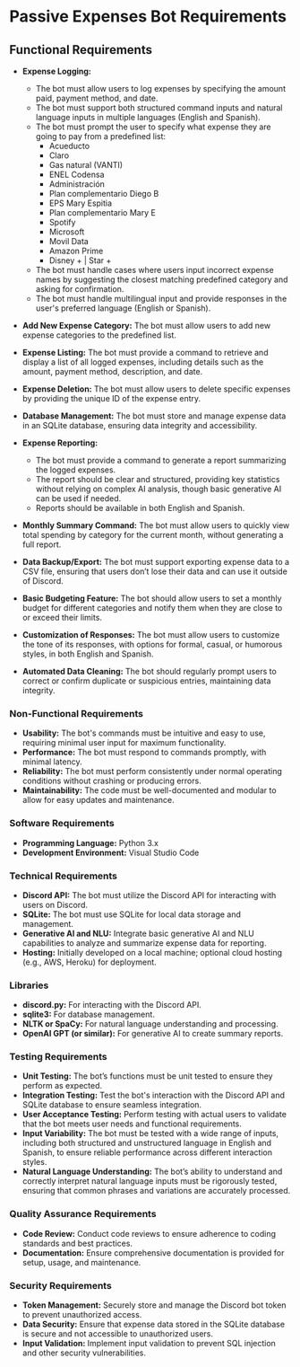 # Passive Expenses Bot Requirements

## Functional Requirements
- **Expense Logging:**
   - The bot must allow users to log expenses by specifying the amount paid, payment method, and date.
   - The bot must support both structured command inputs and natural language inputs in multiple languages (English and Spanish).
   - The bot must prompt the user to specify what expense they are going to pay from a predefined list:
     - Acueducto
     - Claro
     - Gas natural (VANTI)
     - ENEL Codensa
     - Administración
     - Plan complementario Diego B
     - EPS Mary Espitia
     - Plan complementario Mary E
     - Spotify
     - Microsoft
     - Movil Data
     - Amazon Prime
     - Disney + | Star +
   - The bot must handle cases where users input incorrect expense names by suggesting the closest matching predefined category and asking for confirmation.
   - The bot must handle multilingual input and provide responses in the user's preferred language (English or Spanish).
   
- **Add New Expense Category:** The bot must allow users to add new expense categories to the predefined list.
- **Expense Listing:** The bot must provide a command to retrieve and display a list of all logged expenses, including details such as the amount, payment method, description, and date.
- **Expense Deletion:** The bot must allow users to delete specific expenses by providing the unique ID of the expense entry.
- **Database Management:** The bot must store and manage expense data in an SQLite database, ensuring data integrity and accessibility.
- **Expense Reporting:**
   - The bot must provide a command to generate a report summarizing the logged expenses.
   - The report should be clear and structured, providing key statistics without relying on complex AI analysis, though basic generative AI can be used if needed.
   - Reports should be available in both English and Spanish.

- **Monthly Summary Command:** The bot must allow users to quickly view total spending by category for the current month, without generating a full report.
- **Data Backup/Export:** The bot must support exporting expense data to a CSV file, ensuring that users don’t lose their data and can use it outside of Discord.
- **Basic Budgeting Feature:** The bot should allow users to set a monthly budget for different categories and notify them when they are close to or exceed their limits.
- **Customization of Responses:** The bot must allow users to customize the tone of its responses, with options for formal, casual, or humorous styles, in both English and Spanish.
- **Automated Data Cleaning:** The bot should regularly prompt users to correct or confirm duplicate or suspicious entries, maintaining data integrity.

### Non-Functional Requirements
- **Usability:** The bot's commands must be intuitive and easy to use, requiring minimal user input for maximum functionality.
- **Performance:** The bot must respond to commands promptly, with minimal latency.
- **Reliability:** The bot must perform consistently under normal operating conditions without crashing or producing errors.
- **Maintainability:** The code must be well-documented and modular to allow for easy updates and maintenance.

### Software Requirements
- **Programming Language:** Python 3.x
- **Development Environment:** Visual Studio Code

### Technical Requirements
- **Discord API:** The bot must utilize the Discord API for interacting with users on Discord.
- **SQLite:** The bot must use SQLite for local data storage and management.
- **Generative AI and NLU:** Integrate basic generative AI and NLU capabilities to analyze and summarize expense data for reporting.
- **Hosting:** Initially developed on a local machine; optional cloud hosting (e.g., AWS, Heroku) for deployment.

### Libraries
- **discord.py:** For interacting with the Discord API.
- **sqlite3:** For database management.
- **NLTK or SpaCy:** For natural language understanding and processing.
- **OpenAI GPT (or similar):** For generative AI to create summary reports.

### Testing Requirements
- **Unit Testing:** The bot’s functions must be unit tested to ensure they perform as expected.
- **Integration Testing:** Test the bot's interaction with the Discord API and SQLite database to ensure seamless integration.
- **User Acceptance Testing:** Perform testing with actual users to validate that the bot meets user needs and functional requirements.
- **Input Variability:** The bot must be tested with a wide range of inputs, including both structured and unstructured language in English and Spanish, to ensure reliable performance across different interaction styles.
- **Natural Language Understanding:** The bot’s ability to understand and correctly interpret natural language inputs must be rigorously tested, ensuring that common phrases and variations are accurately processed.

### Quality Assurance Requirements
- **Code Review:** Conduct code reviews to ensure adherence to coding standards and best practices.
- **Documentation:** Ensure comprehensive documentation is provided for setup, usage, and maintenance.

### Security Requirements
- **Token Management:** Securely store and manage the Discord bot token to prevent unauthorized access.
- **Data Security:** Ensure that expense data stored in the SQLite database is secure and not accessible to unauthorized users.
- **Input Validation:** Implement input validation to prevent SQL injection and other security vulnerabilities.
